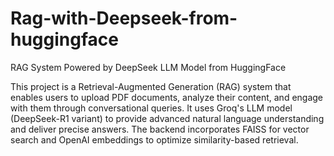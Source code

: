 # Rag-with-Deepseek-from-huggingface
RAG System Powered by DeepSeek LLM Model from HuggingFace



This project is a Retrieval-Augmented Generation (RAG) system that enables users to upload PDF documents, analyze their content, and engage with them through conversational queries. It uses Groq's LLM model (DeepSeek-R1 variant) to provide advanced natural language understanding and deliver precise answers. The backend incorporates FAISS for vector search and OpenAI embeddings to optimize similarity-based retrieval.
